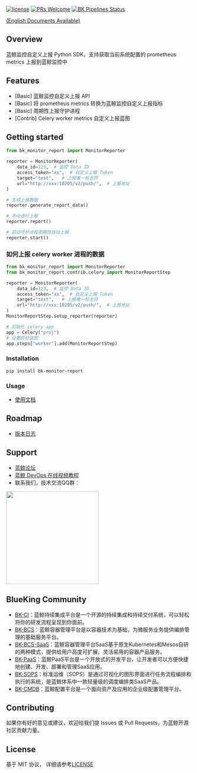 [![license](https://img.shields.io/badge/license-MIT-brightgreen.svg?style=flat)](https://github.com/TencentBlueKing/bk-monitor-report/blob/master/LICENSE.txt)
[![PRs Welcome](https://img.shields.io/badge/PRs-welcome-brightgreen.svg)](https://github.com/TencentBlueKing/bk-monitor-report/pulls)
[![BK Pipelines Status](https://api.bkdevops.qq.com/process/api/external/pipelines/projects/bkapppipeline/p-8892cf59f0ea4a928234706a232ae3b8/badge?X-DEVOPS-PROJECT-ID=bkapppipeline)](https://api.bkdevops.qq.com/process/api/external/pipelines/projects/bkapppipeline/p-8892cf59f0ea4a928234706a232ae3b8/badge?X-DEVOPS-PROJECT-ID=bkapppipeline)

[(English Documents Available)](readme_en.md)

## Overview

蓝鲸监控自定义上报 Python SDK，支持获取当前系统配置的 prometheus metrics 上报到蓝鲸监控中

## Features

- [Basic] 蓝鲸监控自定义上报 API
- [Basic] 将 prometheus metrics 转换为蓝鲸监控自定义上报指标
- [Basic] 周期性上报守护进程
- [Contrib] Celery worker metrics 自定义上报蓝图

## Getting started

```python
from bk_monitor_report import MonitorReporter 

reporter = MonitorReporter(
    data_id=123,  # 监控 Data ID
    access_token="xx",  # 自定义上报 Token
    target="test",   # 上报唯一标志符
    url="http://xxx:10205/v2/push/",  # 上报地址
) 

# 生成上报数据
reporter.generate_report_data()

# 手动进行上报
reporter.report()

# 启动守护进程周期性自动上报
reporter.start()
```

### 如何上报 celery worker 进程的数据

```python
from bk_monitor_report import MonitorReporter 
from bk_monitor_report.contrib.celery import MonitorReportStep

reporter = MonitorReporter(
    data_id=123,  # 监控 Data ID
    access_token="xx",  # 自定义上报 Token
    target="test",   # 上报唯一标志符
    url="http://xxx:10205/v2/push/",  # 上报地址
) 
MonitorReportStep.setup_reporter(reporter)

# 初始化 celery app
app = Celery("proj")
# 设置启动蓝图
app.steps["worker"].add(MonitorReportStep)
```

### Installation

```
pip install bk-monitor-report
```

### Usage

- [使用文档](docs/zh/usage.md)

## Roadmap

- [版本日志](release.md)

## Support

- [蓝鲸论坛](https://bk.tencent.com/s-mart/community)
- [蓝鲸 DevOps 在线视频教程](https://cloud.tencent.com/developer/edu/major-100008)
- 联系我们，技术交流QQ群：

<img src="https://github.com/Tencent/bk-PaaS/raw/master/docs/resource/img/bk_qq_group.png" width="250" hegiht="250" align=center />


## BlueKing Community

- [BK-CI](https://github.com/Tencent/bk-ci)：蓝鲸持续集成平台是一个开源的持续集成和持续交付系统，可以轻松将你的研发流程呈现到你面前。
- [BK-BCS](https://github.com/Tencent/bk-bcs)：蓝鲸容器管理平台是以容器技术为基础，为微服务业务提供编排管理的基础服务平台。
- [BK-BCS-SaaS](https://github.com/Tencent/bk-bcs-saas)：蓝鲸容器管理平台SaaS基于原生Kubernetes和Mesos自研的两种模式，提供给用户高度可扩展、灵活易用的容器产品服务。
- [BK-PaaS](https://github.com/Tencent/bk-PaaS)：蓝鲸PaaS平台是一个开放式的开发平台，让开发者可以方便快捷地创建、开发、部署和管理SaaS应用。
- [BK-SOPS](https://github.com/Tencent/bk-sops)：标准运维（SOPS）是通过可视化的图形界面进行任务流程编排和执行的系统，是蓝鲸体系中一款轻量级的调度编排类SaaS产品。
- [BK-CMDB](https://github.com/Tencent/bk-cmdb)：蓝鲸配置平台是一个面向资产及应用的企业级配置管理平台。

## Contributing

如果你有好的意见或建议，欢迎给我们提 Issues 或 Pull Requests，为蓝鲸开源社区贡献力量。

## License

基于 MIT 协议， 详细请参考[LICENSE](LICENSE.txt)
